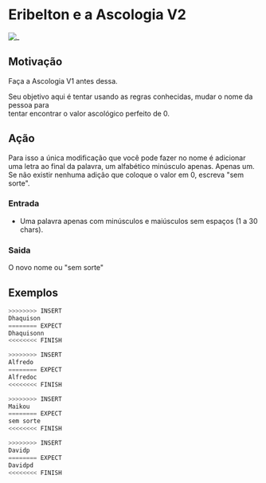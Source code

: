 # Eribelton e a Ascologia V2

![_](cover.jpg)

## Motivação

Faça a Ascologia V1 antes dessa.

Seu objetivo aqui é tentar usando as regras conhecidas, mudar o nome da pessoa para  
tentar encontrar o valor ascológico perfeito de 0.

## Ação

Para isso a única modificação que você pode fazer no nome é adicionar uma letra ao
final da palavra, um alfabético minúsculo apenas. Apenas um. Se não existir
nenhuma adição que coloque o valor em 0, escreva "sem sorte".

### Entrada

- Uma palavra apenas com minúsculos e maiúsculos sem espaços (1 a 30 chars).

### Saida

O novo nome ou "sem sorte"

## Exemplos

``` py
>>>>>>>> INSERT
Dhaquison
======== EXPECT
Dhaquisonn
<<<<<<<< FINISH
```

```py
>>>>>>>> INSERT
Alfredo
======== EXPECT
Alfredoc
<<<<<<<< FINISH
```

```py
>>>>>>>> INSERT
Maikou
======== EXPECT
sem sorte
<<<<<<<< FINISH
```

```py
>>>>>>>> INSERT
Davidp
======== EXPECT
Davidpd
<<<<<<<< FINISH
```
